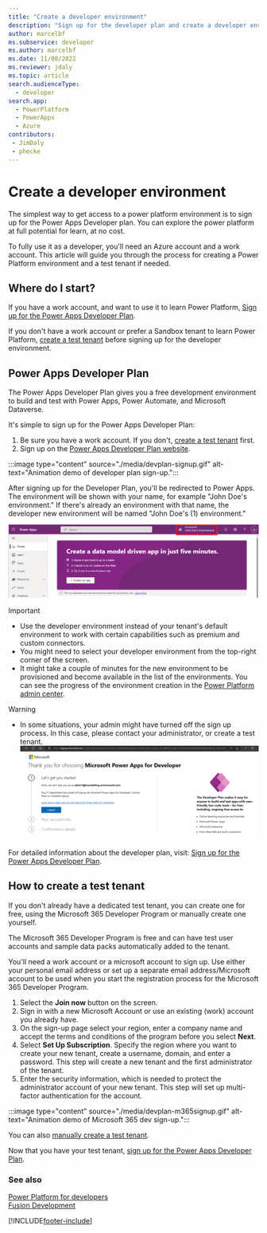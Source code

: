 ```yaml
---
title: "Create a developer environment"
description: "Sign up for the developer plan and create a developer environment"
author: marcelbf
ms.subservice: developer
ms.author: marcelbf
ms.date: 11/08/2022
ms.reviewer: jdaly
ms.topic: article
search.audienceType: 
  - developer
search.app: 
  - PowerPlatform
  - PowerApps
  - Azure
contributors:
 - JimDaly
 - phecke 
---
```


# Create a developer environment

The simplest way to get access to a power platform environment is to sign up for the Power Apps Developer plan. You can explore the power platform at full potential for learn, at no cost.

To fully use it as a developer, you'll need an Azure account and a work account. This article will guide you through the process for creating a Power Platform environment and a test tenant if needed.

## Where do I start?

If you have a work account, and want to use it to learn Power Platform, [Sign up for the Power Apps Developer Plan](#power-apps-developer-plan).

If you don't have a work account or prefer a Sandbox tenant to learn Power Platform, [create a test tenant](#how-to-create-a-test-tenant) before signing up for the developer environment.

## Power Apps Developer Plan

The Power Apps Developer Plan gives you a free development environment to build and test with Power Apps, Power Automate, and Microsoft Dataverse.

It's simple to sign up for the Power Apps Developer Plan:

1. Be sure you have a work account. If you don't, [create a test tenant](#how-to-create-a-test-tenant) first.
2. Sign up on the [Power Apps Developer Plan website](https://aka.ms/PowerAppsDevPlan).

:::image type="content" source="./media/devplan-signup.gif" alt-text="Animation demo of developer plan sign-up.":::

After signing up for the Developer Plan, you'll be redirected to Power Apps. The environment will be shown with your name, for example "John Doe's environment." If there's already an environment with that name, the developer new environment will be named "John Doe's (1) environment."

![Maker Portal.](media/devplan-makerportal.png "Maker Portal")

> [!IMPORTANT]
>
> - Use the developer environment instead of your tenant's default environment to work with certain capabilities such as premium and custom connectors.
> - You might need to select your developer environment from the top-right corner of the screen.
> - It might take a couple of minutes for the new environment to be provisioned and become available in the list of the environments. You can see the progress of the environment creation in the [Power Platform admin center](https://admin.powerplatform.com).

> [!WARNING]
>
> - In some situations, your admin might have turned off the sign up process. In this case, please contact your administrator, or create a test tenant.
> ![Viral Blocked.](media/devplan-viralblocked.png "Viral Blocked")

For detailed information about the developer plan, visit: [Sign up for the Power Apps Developer Plan](/power-apps/maker/developer-plan).

## How to create a test tenant

If you don't already have a dedicated test tenant, you can create one for free, using the Microsoft 365 Developer Program or manually create one yourself.

The Microsoft 365 Developer Program is free and can have test user accounts and sample data packs automatically added to the tenant.

You'll need a work account or a microsoft account to sign up. Use either your personal email address or set up a separate email address/Microsoft account to be used when you start the registration process for the Microsoft 365 Developer Program.

1. Select the **Join now** button on the screen.
2. Sign in with a new Microsoft Account or use an existing (work) account you already have.
3. On the sign-up page select your region, enter a company name and accept the terms and conditions of the program before you select **Next**.
4. Select **Set Up Subscription**. Specify the region where you want to create your new tenant, create a username, domain, and enter a password. This step will create a new tenant and the first administrator of the tenant.
5. Enter the security information, which is needed to protect the administrator account of your new tenant.  This step will set up multi-factor authentication for the account.

:::image type="content" source="./media/devplan-m365signup.gif" alt-text="Animation demo of Microsoft 365 dev sign-up.":::

You can also [manually create a test tenant](/azure/active-directory/develop/quickstart-create-new-tenant).

Now that you have your test tenant, [sign up for the Power Apps Developer Plan](#power-apps-developer-plan).

### See also

[Power Platform for developers](get-started.md)<br/>
[Fusion Development](fusion-development.md)<br/>

[!INCLUDE[footer-include](../includes/footer-banner.md)]